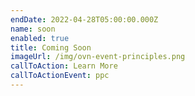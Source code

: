 ```yaml
---
endDate: 2022-04-28T05:00:00.000Z
name: soon
enabled: true
title: Coming Soon
imageUrl: /img/ovn-event-principles.png
callToAction: Learn More
callToActionEvent: ppc
---
```


